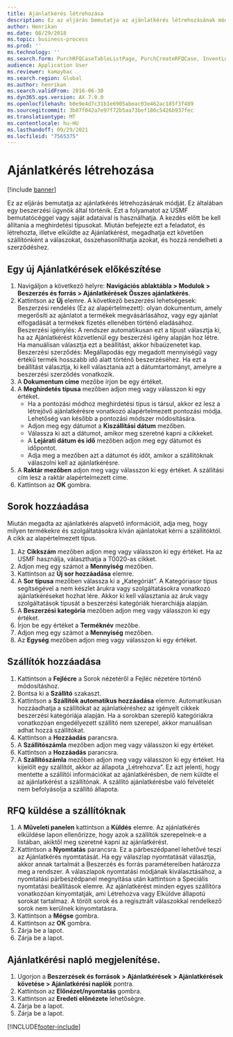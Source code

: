 ```yaml
---
title: Ajánlatkérés létrehozása
description: Ez az eljárás bemutatja az ajánlatkérés létrehozásának módját.
author: Henrikan
ms.date: 08/29/2018
ms.topic: business-process
ms.prod: ''
ms.technology: ''
ms.search.form: PurchRFQCaseTableListPage, PurchCreateRFQCase, InventLocationIdLookup, PurchRFQCaseTable, InventItemIdLookupSimple, EcoResCategorySingleLookup, UnitOfMeasureLookup, PurchRFQEditLines, PurchRFQEditLinesPrintOptions, VendRFQJournal, SrsReportViewerForm
audience: Application User
ms.reviewer: kamaybac
ms.search.region: Global
ms.author: henrikan
ms.search.validFrom: 2016-06-30
ms.dyn365.ops.version: AX 7.0.0
ms.openlocfilehash: b0e9e4d7c31b1e6905abeac03e462ac185f3f489
ms.sourcegitcommit: 3b87f042a7e97f72b5aa73bef186c5426b937fec
ms.translationtype: MT
ms.contentlocale: hu-HU
ms.lasthandoff: 09/29/2021
ms.locfileid: "7565375"
---
```

# <a name="create-a-request-for-quotation"></a>Ajánlatkérés létrehozása

[!include [banner](../../includes/banner.md)]

Ez az eljárás bemutatja az ajánlatkérés létrehozásának módját. Ez általában egy beszerzési ügynök által történik. Ezt a folyamatot az USMF bemutatócéggel vagy saját adataival is használhatja. A kezdés előtt be kell állítania a meghirdetési típusokat. Miután befejezte ezt a feladatot, és létrehozta, illetve elküldte az Ajánlatkérést, megadhatja ezt követően szállítónként a válaszokat, összehasonlíthatja azokat, és hozzá rendelheti a szerződéshez.


## <a name="prepare-a-new-rfq"></a>Egy új Ajánlatkérések előkészítése
1. Navigáljon a következő helyre: **Navigációs ablaktábla > Modulok > Beszerzés és forrás > Ajánlatkérések Összes ajánlatkérés**.
2. Kattintson az **Új** elemre.
    A következő beszerzési lehetségesek: Beszerzési rendelés (Ez az alapértelmezett): olyan dokumentum, amely megerősíti az ajánlatot a termékek megvásárlásához, vagy egy ajánlat elfogadását a termékek fizetés ellenében történő eladásához. Beszerzési igénylés: A rendszer automatikusan ezt a típust választja ki, ha az Ajánlatkérést közvetlenül egy beszerzési igény alapján hoz létre. Ha manuálisan választja ezt a beállítást, akkor hibaüzenetet kap. Beszerzési szerződés: Megállapodás egy megadott mennyiségű vagy értékű termék hosszabb idő alatt történő beszerzéséhez. Ha ezt a beállítást választja, ki kell választania azt a dátumtartományt, amelyre a beszerzési szerződés vonatkozik.  
3. A **Dokumentum címe** mezőbe írjon be egy értéket.
4. A **Meghirdetés típusa** mezőben adjon meg vagy válasszon ki egy értéket.
    + Ha a pontozási módhoz meghirdetési típus is társul, akkor ez lesz a létrejövő ajánlatkérésre vonatkozó alapértelmezett pontozási módja. Lehetőség van később a pontozási módszer módosítására.  
    + Adjon meg egy dátumot a **Kiszállítási dátum** mezőben.  
    + Válassza ki azt a dátumot, amikor meg szeretné kapni a cikkeket.  
    + A **Lejárati dátum és idő** mezőben adjon meg egy dátumot és időpontot.  
    + Adja meg a mezőben azt a dátumot és időt, amikor a szállítóknak válaszolni kell az ajánlatkérésre.  
5. A **Raktár mezőben** adjon meg vagy válasszon ki egy értéket. A szállítási cím lesz a raktár alapértelmezett címe.  
6. Kattintson az **OK** gombra.

## <a name="add-lines"></a>Sorok hozzáadása

Miután megadta az ajánlatkérés alapvető információit, adja meg, hogy milyen termékekre és szolgáltatásokra kíván ajánlatokat kérni a szállítóktól. A cikk az alapértelmezett típus.

1. Az **Cikkszám** mezőben adjon meg vagy válasszon ki egy értéket. Ha az USMF használja, választhatja a T0020-as cikket.  
2. Adjon meg egy számot a **Mennyiség** mezőben.
3. Kattintson az **Új sor hozzáadása** elemre.
4. A **Sor típusa** mezőben válassza ki a „Kategóriát”. A Kategóriasor típus segítségével a nem készlet árukra vagy szolgáltatásokra vonatkozó ajánlatkéréseket hozhat lére. Akkor ki kell választania az áruk vagy szolgáltatások típusát a beszerzési kategóriák hierarchiája alapján.  
5. A **Beszerzési kategória** mezőben adjon meg vagy válasszon ki egy értéket.
6. Írjon be egy értéket a **Terméknév** mezőbe.
7. Adjon meg egy számot a **Mennyiség** mezőben.
8. Az **Egység** mezőben adjon meg vagy válasszon ki egy értéket.

## <a name="add-vendors"></a>Szállítók hozzáadása
1. Kattintson a **Fejlécre** a Sorok nézetéről a Fejléc nézetére történő módosításhoz. 
2. Bontsa ki a **Szállító** szakaszt.
3. Kattintson a **Szállítók automatikus hozzáadása** elemre. Automatikusan hozzáadhatja a szállítókat az ajánlatkéréshez az igényelt cikkek beszerzési kategóriája alapján. Ha a sorokban szereplő kategóriákra vonatkozóan engedélyezett szállító nem szerepel, akkor manuálisan adhat hozzá szállítókat.  
4. Kattintson a **Hozzáadás** parancsra.
5. A **Szállítószámla** mezőben adjon meg vagy válasszon ki egy értéket.
6. Kattintson a **Hozzáadás** parancsra.
7. A **Szállítószámla** mezőben adjon meg vagy válasszon ki egy értéket. Ha kijelölt egy szállítót, akkor az állapota „Létrehozva”. Ez azt jelenti, hogy mentette a szállítói információkat az ajánlatkérésben, de nem küldte el az ajánlatkérést a szállítónak. A szállító ajánlatkérésbe való felvételét nem befolyásolja a szállító állapota.  

## <a name="send-the-rfq-to-vendors"></a>RFQ küldése a szállítóknak
1. A **Műveleti panelen** kattintson a **Küldés** elemre. Az ajánlatkérés elküldése lapon ellenőrizze, hogy azok a szállítók szerepelnek-e a listában, akiktől meg szeretné kapni az ajánlatkérést.  
2. Kattintson a **Nyomtatás** parancsra. Ez a párbeszédpanel lehetővé teszi az Ajánlatkérés nyomtatását. Ha egy válaszlap nyomtatását választja, akkor annak tartalmát a Beszerzés és forrás paramétereiben határozza meg a rendszer. A válaszlapok nyomtatási módjának kiválasztásához, a nyomtatási párbeszédpanel megnyitása után kattintson a Speciális nyomtatási beállítások elemre. Az ajánlatkérést minden egyes szállítóra vonatkozóan kinyomtatják, ami Létrehozva vagy Elküldve állapotú sorokat tartalmaz. A törölt sorok és a regisztrált válaszokkal rendelkező sorok nem kerülnek kinyomtatásra.   
3. Kattintson a **Mégse** gombra.
4. Kattintson az **OK** gombra.
5. Zárja be a lapot.
6. Zárja be a lapot.

## <a name="view-the-rfq-journal"></a>Ajánlatkérési napló megjelenítése.
1. Ugorjon a **Beszerzések és források > Ajánlatkérések > Ajánlatkérések követése > Ajánlatkérési naplók** pontra.
2. Kattintson az **Előnézet/nyomtatás** gombra.
3. Kattintson az **Eredeti előnézete** lehetőségre.
4. Zárja be a lapot.
5. Zárja be a lapot.



[!INCLUDE[footer-include](../../../includes/footer-banner.md)]
